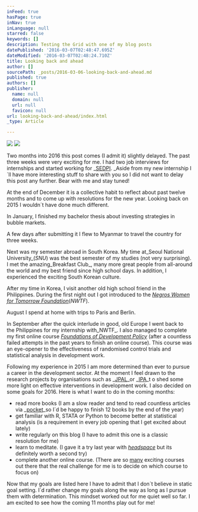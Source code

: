 ```yaml
---
inFeed: true
hasPage: true
inNav: true
inLanguage: null
starred: false
keywords: []
description: Testing the Grid with one of my blog posts
datePublished: '2016-03-07T02:48:47.695Z'
dateModified: '2016-03-07T02:48:24.710Z'
title: Looking back and ahead
author: []
sourcePath: _posts/2016-03-06-looking-back-and-ahead.md
published: true
authors: []
publisher:
  name: null
  domain: null
  url: null
  favicon: null
url: looking-back-and-ahead/index.html
_type: Article

---
```

![](https://the-grid-user-content.s3-us-west-2.amazonaws.com/189503f7-fa48-484b-ad7b-119c92e9c033.jpg)
![](https://the-grid-user-content.s3-us-west-2.amazonaws.com/94a1868a-57c6-48c8-8fc2-1b6840baf6e1.jpg)

Two months into 2016 this post comes (I admit it) slightly delayed. The past three weeks were very exciting for me. I had two job interviews for internships and started working for _[SEDPI][0]. _Aside from my new internship I´ll have more interesting stuff to share with you so I did not want to delay this post any further. Bear with me and stay tuned!

At the end of December it is a collective habit to reflect about past twelve months and to come up with resolutions for the new year. Looking back on 2015 I wouldn´t have done much different.

In January, I finished my bachelor thesis about investing strategies in bubble markets.

A few days after submitting it I flew to Myanmar to travel the country for three weeks.

Next was my semester abroad in South Korea. My time at_Seoul National University_(_SNU_) was the best semester of my studies (not very surprising). I met the amazing_Breakfast Club_, many more great people from all-around the world and my best friend since high school days. In addition, I experienced the exciting South Korean culture.

After my time in Korea, I visit another old high school friend in the Philippines. During the first night out I got introduced to the _[Negros Women for Tomorrow Foundation][1]_(_NWTF_).

August I spend at home with trips to Paris and Berlin.

In  September after the quick interlude in good, old Europe I went back to the Philippines for my internship with_NWTF_. I also managed to complete my first online course _[Foundations of Development Policy][2]_ (after a countless failed attempts in the past years to finish an online course). This course was an eye-opener to the effectiveness of randomised control trials and statistical analysis in development work.

Following my experience in 2015 I am more determined than ever to pursue a career in the development sector. At the moment I feel drawn to the research projects by organisations such as _[JPAL][3]_or _[IPA][4]_t o shed some more light on effective interventions in development work. I also decided on some goals for 2016\. Here is what I want to do in the coming months:

* read more books (I am a slow reader and tend to read countless articles via _[pocket][5]_so I´d be happy to finish 12 books by the end of the year)
* get familiar with R, STATA or Python to become better at statistical analysis (is a requirement in every job opening that I get excited about lately)
* write regularly on this blog (I have to admit this one is a classic resolution for me)
* learn to meditate. (I  gave it a try last year with _[headspace][6]_ but its definitely worth a second try)
* complete another online course. (There are so [many][7] exciting courses out there that the  real challenge for me is to decide on which course to focus on)

Now that my goals are listed here I have to admit that  I don´t believe in static goal setting. I´d rather change my goals along the way as long as I pursue them with determination. This mindset worked out for me quiet well so far.  I am excited to see how the coming 11 months play out for me!

[0]: http://sedpi.com/
[1]: http://nwtf.org.ph/
[2]: https://www.edx.org/course/foundations-development-policy-advanced-mitx-14-74x
[3]: https://www.povertyactionlab.org/
[4]: http://www.poverty-action.org/
[5]: https://getpocket.com/
[6]: https://www.headspace.com/
[7]: https://medium.com/life-learning/the-37-best-websites-to-learn-something-new-895e2cb0cad4#.jzr2hqlab